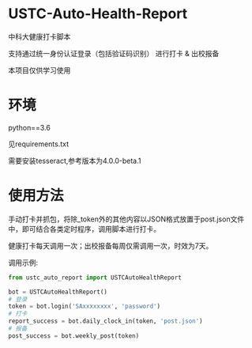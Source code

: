 # USTC-Auto-Health-Report
中科大健康打卡脚本

支持通过统一身份认证登录（包括验证码识别） 进行打卡 & 出校报备

本项目仅供学习使用

# 环境

python==3.6

见requirements.txt

需要安装tesseract,参考版本为4.0.0-beta.1

# 使用方法

手动打卡并抓包，将除_token外的其他内容以JSON格式放置于post.json文件中，即可结合各类定时程序，调用脚本进行打卡。

健康打卡每天调用一次；出校报备每周仅需调用一次，时效为7天。

调用示例:
```python
from ustc_auto_report import USTCAutoHealthReport

bot = USTCAutoHealthReport()
# 登录
token = bot.login('SAxxxxxxxx', 'password')
# 打卡
report_success = bot.daily_clock_in(token, 'post.json')
# 报备
post_success = bot.weekly_post(token)
```
